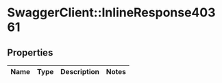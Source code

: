 # SwaggerClient::InlineResponse40361

## Properties
Name | Type | Description | Notes
------------ | ------------- | ------------- | -------------

